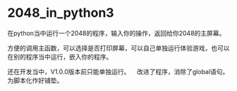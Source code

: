 # 2048_in_python3

在python当中运行一个2048的程序，输入你的操作，返回给你2048的主屏幕。

方便的调用主函数，可以选择是否打印屏幕，可以自己单独运行体验游戏，也可以在别的程序当中运行，嵌入你的程序。

还在开发当中，V1.0.0版本前只能单独运行。
    改进了程序，消除了global语句。为脚本化作好铺垫。
